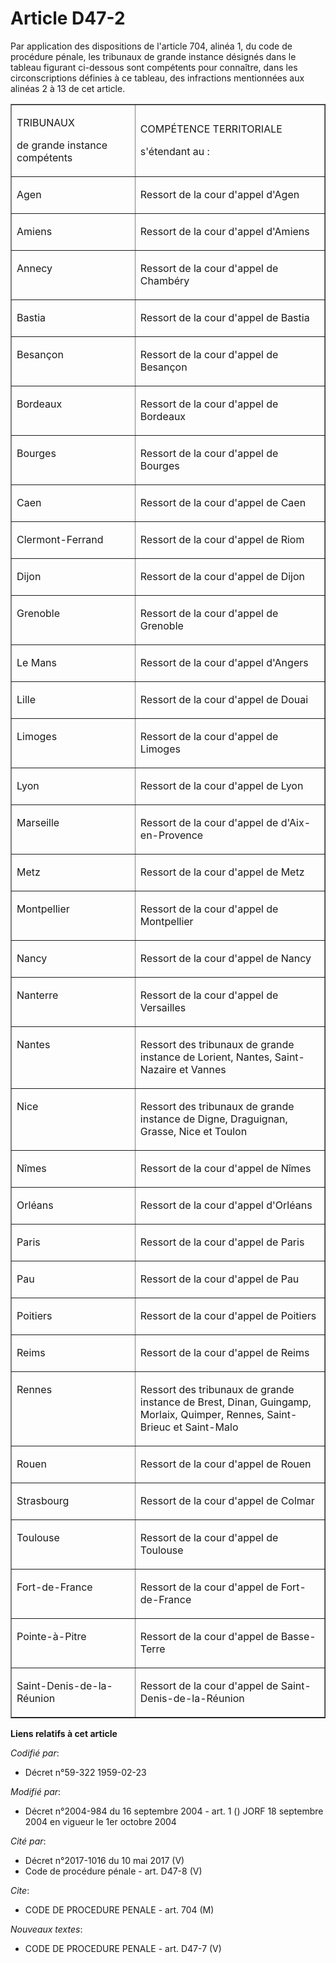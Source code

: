 # Article D47-2

Par application des dispositions de l'article 704, alinéa 1, du code de procédure pénale, les tribunaux de grande instance
désignés dans le tableau figurant ci-dessous sont compétents pour connaître, dans les circonscriptions définies à ce tableau,
des infractions mentionnées aux alinéas 2 à 13 de cet article.

<table border="1" width="605" align="center" cellpadding="0" cellspacing="0">
  <tbody>
    <tr>
      <td width="227">

TRIBUNAUX

de grande instance compétents

</td>
      <td width="378">

COMPÉTENCE TERRITORIALE

s'étendant au :

</td>
    </tr>
    <tr>
      <td valign="top" width="227">

Agen

</td>
      <td valign="top" width="378">

Ressort de la cour d'appel d'Agen

</td>
    </tr>
    <tr>
      <td valign="top" width="227">

Amiens

</td>
      <td valign="top" width="378">

Ressort de la cour d'appel d'Amiens

</td>
    </tr>
    <tr>
      <td valign="top" width="227">

Annecy

</td>
      <td width="378" valign="top">

Ressort de la cour d'appel de Chambéry

</td>
    </tr>
    <tr>
      <td width="227" valign="top">

Bastia

</td>
      <td valign="top" width="378">

Ressort de la cour d'appel de Bastia

</td>
    </tr>
    <tr>
      <td width="227" valign="top">

Besançon

</td>
      <td valign="top" width="378">

Ressort de la cour d'appel de Besançon

</td>
    </tr>
    <tr>
      <td valign="top" width="227">

Bordeaux

</td>
      <td valign="top" width="378">

Ressort de la cour d'appel de Bordeaux

</td>
    </tr>
    <tr>
      <td valign="top" width="227">

Bourges

</td>
      <td valign="top" width="378">

Ressort de la cour d'appel de Bourges

</td>
    </tr>
    <tr>
      <td width="227" valign="top">

Caen

</td>
      <td valign="top" width="378">

Ressort de la cour d'appel de Caen

</td>
    </tr>
    <tr>
      <td valign="top" width="227">

Clermont-Ferrand

</td>
      <td valign="top" width="378">

Ressort de la cour d'appel de Riom

</td>
    </tr>
    <tr>
      <td valign="top" width="227">

Dijon

</td>
      <td width="378" valign="top">

Ressort de la cour d'appel de Dijon

</td>
    </tr>
    <tr>
      <td valign="top" width="227">

Grenoble

</td>
      <td width="378" valign="top">

Ressort de la cour d'appel de Grenoble

</td>
    </tr>
    <tr>
      <td valign="top" width="227">

Le Mans

</td>
      <td valign="top" width="378">

Ressort de la cour d'appel d'Angers

</td>
    </tr>
    <tr>
      <td valign="top" width="227">

Lille

</td>
      <td valign="top" width="378">

Ressort de la cour d'appel de Douai

</td>
    </tr>
    <tr>
      <td valign="top" width="227">

Limoges

</td>
      <td valign="top" width="378">

Ressort de la cour d'appel de Limoges

</td>
    </tr>
    <tr>
      <td valign="top" width="227">

Lyon

</td>
      <td width="378" valign="top">

Ressort de la cour d'appel de Lyon

</td>
    </tr>
    <tr>
      <td valign="top" width="227">

Marseille

</td>
      <td width="378" valign="top">

Ressort de la cour d'appel de d'Aix-en-Provence

</td>
    </tr>
    <tr>
      <td width="227" valign="top">

Metz

</td>
      <td width="378" valign="top">

Ressort de la cour d'appel de Metz

</td>
    </tr>
    <tr>
      <td width="227" valign="top">

Montpellier

</td>
      <td width="378" valign="top">

Ressort de la cour d'appel de Montpellier

</td>
    </tr>
    <tr>
      <td width="227" valign="top">

Nancy

</td>
      <td valign="top" width="378">

Ressort de la cour d'appel de Nancy

</td>
    </tr>
    <tr>
      <td width="227" valign="top">

Nanterre

</td>
      <td valign="top" width="378">

Ressort de la cour d'appel de Versailles

</td>
    </tr>
    <tr>
      <td width="227" valign="top">

Nantes

</td>
      <td width="378" valign="top">

Ressort des tribunaux de grande instance de Lorient, Nantes, Saint-Nazaire et Vannes

</td>
    </tr>
    <tr>
      <td valign="top" width="227">

Nice

</td>
      <td width="378" valign="top">

Ressort des tribunaux de grande instance de Digne, Draguignan, Grasse, Nice et Toulon

</td>
    </tr>
    <tr>
      <td valign="top" width="227">

Nîmes

</td>
      <td valign="top" width="378">

Ressort de la cour d'appel de Nîmes

</td>
    </tr>
    <tr>
      <td valign="top" width="227">

Orléans

</td>
      <td valign="top" width="378">

Ressort de la cour d'appel d'Orléans

</td>
    </tr>
    <tr>
      <td valign="top" width="227">

Paris

</td>
      <td width="378" valign="top">

Ressort de la cour d'appel de Paris

</td>
    </tr>
    <tr>
      <td width="227" valign="top">

Pau

</td>
      <td width="378" valign="top">

Ressort de la cour d'appel de Pau

</td>
    </tr>
    <tr>
      <td valign="top" width="227">

Poitiers

</td>
      <td valign="top" width="378">

Ressort de la cour d'appel de Poitiers

</td>
    </tr>
    <tr>
      <td valign="top" width="227">

Reims

</td>
      <td valign="top" width="378">

Ressort de la cour d'appel de Reims

</td>
    </tr>
    <tr>
      <td valign="top" width="227">

Rennes

</td>
      <td valign="top" width="378">

Ressort des tribunaux de grande instance de Brest, Dinan, Guingamp, Morlaix, Quimper, Rennes, Saint-Brieuc et Saint-Malo

</td>
    </tr>
    <tr>
      <td valign="top" width="227">

Rouen

</td>
      <td width="378" valign="top">

Ressort de la cour d'appel de Rouen

</td>
    </tr>
    <tr>
      <td valign="top" width="227">

Strasbourg

</td>
      <td valign="top" width="378">

Ressort de la cour d'appel de Colmar

</td>
    </tr>
    <tr>
      <td width="227" valign="top">

Toulouse

</td>
      <td valign="top" width="378">

Ressort de la cour d'appel de Toulouse

</td>
    </tr>
    <tr>
      <td valign="top" width="227">

Fort-de-France

</td>
      <td valign="top" width="378">

Ressort de la cour d'appel de Fort-de-France

</td>
    </tr>
    <tr>
      <td width="227" valign="top">

Pointe-à-Pitre

</td>
      <td width="378" valign="top">

Ressort de la cour d'appel de Basse-Terre

</td>
    </tr>
    <tr>
      <td width="227" valign="top">

Saint-Denis-de-la-Réunion

</td>
      <td valign="top" width="378">

Ressort de la cour d'appel de Saint-Denis-de-la-Réunion

</td>
    </tr>
  </tbody>
</table>

**Liens relatifs à cet article**

_Codifié par_:

  - Décret n°59-322 1959-02-23

_Modifié par_:

  - Décret n°2004-984 du 16 septembre 2004 - art. 1 () JORF 18 septembre 2004 en vigueur le 1er octobre 2004

_Cité par_:

  - Décret n°2017-1016 du 10 mai 2017 (V)
  - Code de procédure pénale - art. D47-8 (V)

_Cite_:

  - CODE DE PROCEDURE PENALE - art. 704 (M)

_Nouveaux textes_:

  - CODE DE PROCEDURE PENALE - art. D47-7 (V)
